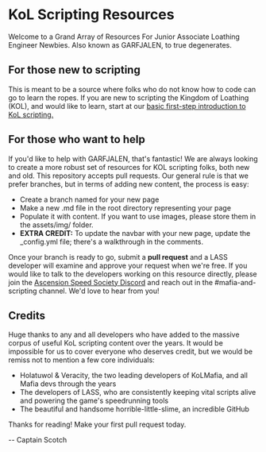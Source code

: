 # KoL Scripting Resources

Welcome to a Grand Array of Resources For Junior Associate Loathing Engineer Newbies. Also known as GARFJALEN, to true degenerates.

## For those new to scripting

This is meant to be a source where folks who do not know how to code can go to learn the ropes. If you are new to scripting the Kingdom of Loathing (KOL), and would like to learn, start at our [basic first-step introduction to KoL scripting.](https://loathing-associates-scripting-society.github.io/KoL-Scripting-Resources/CS-Scripting-Resources.html)

## For those who want to help

If you'd like to help with GARFJALEN, that's fantastic! We are always looking to create a more robust set of resources for KOL scripting folks, both new and old. This repository accepts pull requests. Our general rule is that we prefer branches, but in terms of adding new content, the process is easy:

- Create a branch named for your new page
- Make a new .md file in the root directory representing your page
- Populate it with content. If you want to use images, please store them in the assets/img/ folder.
- **EXTRA CREDIT:** To update the navbar with your new page, update the _config.yml file; there's a walkthrough in the comments.

Once your branch is ready to go, submit a **pull request** and a LASS developer will examine and approve your request when we're free. If you would like to talk to the developers working on this resource directly, please join the [Ascension Speed Society Discord](https://discord.com/invite/k3vR3caDkF) and reach out in the #mafia-and-scripting channel. We'd love to hear from you!

## Credits
Huge thanks to any and all developers who have added to the massive corpus of useful KoL scripting content over the years. It would be impossible for us to cover everyone who deserves credit, but we would be remiss not to mention a few core individuals:

- Holatuwol & Veracity, the two leading developers of KoLMafia, and all Mafia devs through the years
- The developers of LASS, who are consistently keeping vital scripts alive and powering the game's speedrunning tools
- The beautiful and handsome horrible-little-slime, an incredible GitHub 

Thanks for reading! Make your first pull request today.

-- Captain Scotch